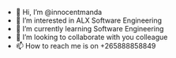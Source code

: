 - 👋 Hi, I’m @innocentmanda
- 👀 I’m interested in ALX Software Engineering 
- 🌱 I’m currently learning Software Engineering 
- 💞️ I’m looking to collaborate with you colleague 
- 📫 How to reach me is on +265888858849

<!---
innocentmanda/innocentmanda is a ✨ special ✨ repository because its `README.md` (this file) appears on your GitHub profile.
You can click the Preview link to take a look at your changes.
--->
